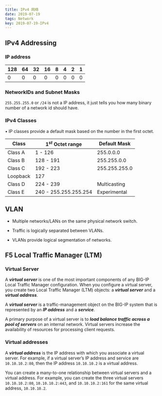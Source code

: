 ```yaml
---
title: IPv4 网络
date: 2019-07-19
tags: Network
key: 2019-07-19-IPv4
---
```


## IPv4 Addressing

### IP address

| 128 | 64  | 32  | 16  | 8   | 4   | 2   | 1   |
| --- | --- | --- | --- | --- | --- | --- | --- |
| 0   | 0   | 0   | 0   | 0   | 0   | 0   | 0   |

### NetworkIDs and Subnet Masks

`255.255.255.0` or `/24` is not a IP address, it just tells you how many binary number of a network id should have.

### IPv4 Classes

• IP classes provide a default mask based on the number in the first octet.

| Class    | $1^{st}$ Octet range  | Default Mask  |
| -------- | --------------------- | ------------- |
| Class A  | 1 - 126               | 255.0.0.0     |
| Class B  | 128  - 191            | 255.255.0.0   |
| Class C  | 192 - 223             | 255.255.255.0 |
| Loopback | 127                   |               |
| Class D  | 224  - 239            | Multicasting  |
| Class E  | 240 - 255.255.255.254 | Experimental  |

## VLAN

- Multiple networks/LANs on the same physical network switch.

- Traffic is logically separated between VLANs.

- VLANs provide logical segmentation of networks.

## F5 Local Traffic Manager (LTM)

### Virtual Server

A ***virtual server*** is one of the most important components of any BIG-IP Local Traffic Manager configuration. When you configure a virtual server, you create two Local Traffic Manager (LTM) objects: a ***virtual server*** and a ***virtual address***.

A ***virtual server*** is a traffic-management object on the BIG-IP system that is represented by an ***IP address*** and a ***service***.

A primary purpose of a virtual server is to ***load balance traffic across a pool of servers*** on an internal network. Virtual servers increase the availability of resources for processing client requests.

### Virtual addresses

A ***virtual address*** is the IP address with which you associate a virtual server. For example, if a virtual server’s IP address and service are `10.10.10.2:80`, then the IP address `10.10.10.2` is a virtual address.

You can create a many-to-one relationship between virtual servers and a virtual address. For example, you can create the three virtual servers `10.10.10.2:80`, `10.10.10.2:443`, and `10.10.10.2:161` for the same virtual address, `10.10.10.2`.